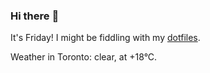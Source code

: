 ### Hi there :wave:

It's Friday! I might be fiddling with my [dotfiles](https://github.com/bewuethr/dotfiles).

Weather in Toronto: clear, at +18°C.
